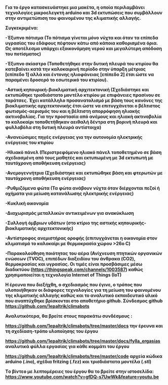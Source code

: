 <b>Για το έργο κατασκευάστηκε μια μακέτα, η οποία περιλαμβάνει τεχνολογίες μικροελεγκτή arduino και 3d εκτυπώσεις που συμβάλλουν στην αντιμετώπιση του φαινομένου της κλιματικής αλλαγής.<b>

Συγκεκριμένα:

-Έξυπνο πότισμα (Το πότισμα γίνεται μόνο νύχτα και όταν τα επίπεδα υγρασίας του εδάφους πέφτουν κάτω από κάποια καθορισμένα όρια. Ως αποτέλεσμα υπάρχει εξοικονόμηση νερού και μεγαλύτερη απόδοση του ποτίσματος)

-Έξυπνο σκίαστρο (Τοποθετήθηκε στην δυτική πλευρά του κτιρίου θα κατεβαίνει κατά την καλοκαιρινή περίοδο στην ύπαρξη μέτριας [επίπεδο 1] αλλά και έντονης ηλιοφάνειας [επίπεδο 2] έτσι ώστε να παραμένει δροσερό το εσωτερικό του κτιρίου).

-Αστική κηπουρική-βιοκλιματική αρχιτεκτονική (Σχεδιάστηκε και εκτυπώθηκε τρισδιάστατο μοντέλο κτιρίου με επιφάνειες πρασίνου σε ταράτσες. Έχει κατάλληλο προσανατολισμό με βάση τους κανόνες της βιοκλιματικής αρχιτεκτονικής έτσι ώστε να επιτυγχάνεται ο βέλτιστος φωτισμός-αερισμός του και η βέλτιστη απορρόφηση ηλιακής ακτινοβολίας. Για την προστασία από ανέμους και ηλιακή ακτινοβολία το καλοκαίρι τοποθετήθηκαν αειθαλή δέντρα στη βορινή πλευρά και φυλλοβόλα στη δυτική πλευρά αντίστοιχα)

-Ανανεώσιμες πηγές ενέργειας για την αυτονομία ηλεκτρικής ενέργειας του κτιρίου

  -Ηλιακό πάνελ (Περιστρεφόμενο ηλιακό πάνελ τοποθετημένο σε βάση σχεδιασμένη από τους μαθητές και εκτυπωμένη με 3d εκτυπωτή με ταυτόχρονη αποθήκευση ενέργειας)

  -Ανεμογεννήτρια (Σχεδιάστηκε και εκτυπώθηκε βάση και φτερωτών με ταυτόχρονη αποθήκευση ενέργειας)

-Ρυθμιζόμενα φώτα (Τα φώτα ανάβουν νύχτα όταν διέρχονται πεζοί ή οχήματα για μείωση κατανάλωσης ηλεκτρικής ενέργειας)

-Κυκλική οικονομία

  -Διαχωρισμός μεταλλικών αντικειμένων για ανακύκλωση
    
  -Συλλογή όμβριων υδάτων (στο κτίριο της αστικής κηπουρικής-βιοκλιματικής αρχιτεκτονικής)

-Αντίστροφος ανεμιστήρας οροφής (επιτυγχάνεται η οικονομία στον κλιματισμό το καλοκαίρι με θερμοκρασία χώρου >26ο C)

-Παρακολούθηση ποιότητας του αέρα (Ανίχνευση πτητικών οργανικών ενώσεων (TVOC), επιπέδων διοξειδίου του άνθρακα (CO2), θερμοκρασίας και υγρασίας. Οι τιμές είναι προσβάσιμες μέσω διαδικτύου (https://thingspeak.com/channels/1003587) καθώς χρησιμοποιείται η τεχνολογία Internet of Things (IoT)

Η έρευνα που διεξήχθη, ο σχεδιασμός που έγινε, ο τρόπος που υλοποιήθηκαν οι διάφορες τεχνολογίες για τη μείωση του φαινομένου της κλιματικής αλλαγής καθώς και το αναλυτικό εκπαιδευτικό υλικό που αναπτύχθηκε βρίσκονται στο αποθετήριο github. Σύνδεσμος github https://github.com/1epaltrik/climabots

Αναλυτικότερα, θα βρείτε στους παρακάτω συνδέσμους :

https://github.com/1epaltrik/climabots/tree/master/docs την έρευνα και τη σχεδίαση-τρόπο υλοποίησης του έργου

https://github.com/1epaltrik/climabots/tree/master/docs/fylla_ergasias αναλυτικά φύλλα εργασίας για κάθε κομμάτι του έργου

https://github.com/1epaltrik/climabots/tree/master/code αρχεία κώδικα arduino (.ino), σχέδια fritzing (.fzz) και τρισδιάστατα μοντέλα (.stl)

Tο βίντεο με λεπτομέρειες του έργου θα το βρείτε στην ιστοσελίδα: https://www.youtube.com/watch?v=gfDQ-s7UwWk&feature=youtu.be
